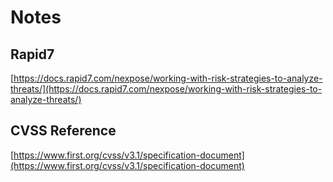 # Notes

## Rapid7

[https://docs.rapid7.com/nexpose/working-with-risk-strategies-to-analyze-threats/](https://docs.rapid7.com/nexpose/working-with-risk-strategies-to-analyze-threats/)

## CVSS Reference

[https://www.first.org/cvss/v3.1/specification-document](https://www.first.org/cvss/v3.1/specification-document)
